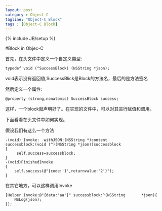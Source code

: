 ```yaml
---
layout: post
category : Object-C
tagline: "Object-C Block"
tags : [Object-C Block]
---
```

{% include JB/setup %}

#Block in Objec-C

首先，在头文件中定义一个自定义类型:

	typedef void (^SuccessBlock) (NSString *json);
	
void表示没有返回值,SuccessBlick是Block的方法名，最后的是方法签名

然后定义一个属性:

	@property (strong,nonatomic) SuccessBlock success;

这样，一个block就声明好了。在实现的文件中，可以对其进行赋值和调用。

下面看看在头文件中如何实现。

假设我们有这么一个方法

	-(void) Invoke:  withJSON:(NSString *)content 
	successblock:(void (^)(NSString *json))successblock
	{
	     self.success=successblock;
	}
    -(void)FinishedInvoke
    {
    	self.success(@"{code:'1',returnvalue:'2'}");
    }

在其它地方，可以这样调用Invoke

	[Helper Invoke:@"{data:'aa'}" successblock:^(NSString 		*json){
		NSLog(json);
	}];
